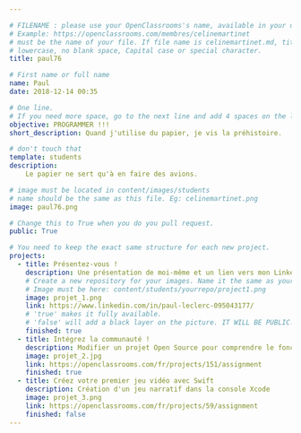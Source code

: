 ```yaml
---

# FILENAME : please use your OpenClassrooms's name, available in your url.
# Example: https://openclassrooms.com/membres/celinemartinet
# must be the name of your file. If file name is celinemartinet.md, title is celinemartinet.
# lowercase, no blank space, Capital case or special character.
title: paul76

# First name or full name
name: Paul
date: 2018-12-14 00:35

# One line.
# If you need more space, go to the next line and add 4 spaces on the left, as in 'description'.
objective: PROGRAMMER !!!
short_description: Quand j'utilise du papier, je vis la préhistoire.

# don't touch that
template: students
description:
    Le papier ne sert qu'à en faire des avions.

# image must be located in content/images/students
# name should be the same as this file. Eg: celinemartinet.png
image: paul76.png

# Change this to True when you do you pull request.
public: True

# You need to keep the exact same structure for each new project.
projects:
  - title: Présentez-vous !
    description: Une présentation de moi-même et un lien vers mon LinkedIn.
    # Create a new repository for your images. Name it the same as your nickname and profile picture.
    # Image must be here: content/students/yourrepo/project1.png
    image: projet_1.png
    link: https://www.linkedin.com/in/paul-leclerc-095043177/
    # 'true' makes it fully available.
    # 'false' will add a black layer on the picture. IT WILL BE PUBLIC!
    finished: true
  - title: Intégrez la communauté !
    description: Modifier un projet Open Source pour comprendre le fonctionnement de Git, de Github et des pull requests. 
    image: projet_2.jpg
    link: https://openclassrooms.com/fr/projects/151/assignment
    finished: true
  - title: Créez votre premier jeu vidéo avec Swift
    description: Création d'un jeu narratif dans la console Xcode
    image: projet_3.png
    link: https://openclassrooms.com/fr/projects/59/assignment
    finished: false
---
```

